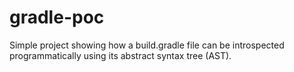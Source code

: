 # gradle-poc

Simple project showing how a build.gradle file can be introspected programmatically using its abstract syntax tree (AST). 
